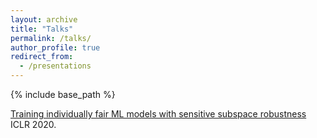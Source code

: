 ```yaml
---
layout: archive
title: "Talks"
permalink: /talks/
author_profile: true
redirect_from:
  - /presentations
---
```


{% include base_path %}

[Training individually fair ML models with sensitive subspace robustness](https://iclr.cc/virtual/poster_B1gdkxHFDH.html)  
ICLR 2020.
